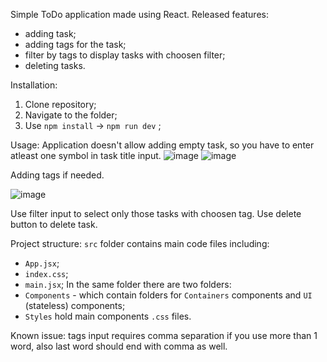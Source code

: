 Simple ToDo application made using React.
Released features:
- adding task;
- adding tags for the task;
- filter by tags to display tasks with choosen filter;
- deleting tasks.

Installation:
1. Clone repository;
2. Navigate to the folder;
3. Use `npm install` -> `npm run dev` ;

Usage: 
Application doesn't allow adding empty task, so you have to enter atleast one symbol in task title input. 
![image](https://github.com/RomanK-UA/React-ToDoApp/assets/46937993/162abd85-52a0-409d-a789-d837e4d3fe40) ![image](https://github.com/RomanK-UA/React-ToDoApp/assets/46937993/5406b51c-b217-4229-bdcb-0eefde1e6a00)

Adding tags if needed. 

![image](https://github.com/RomanK-UA/React-ToDoApp/assets/46937993/f21f9880-3316-49c1-a8c4-a1379bd0f161)

Use filter input to select only those tasks with choosen tag.
Use delete button to delete task.

Project structure:
  `src` folder contains main code files including: 
  - `App.jsx`;
  - `index.css`;
  - `main.jsx`;
In the same folder there are two folders: 
  - `Components` - which contain folders for `Containers` components and `UI` (stateless) components;
  - `Styles` hold main components `.css` files.

Known issue: tags input requires comma separation if you use more than 1 word, also last word should end with comma as well. 



